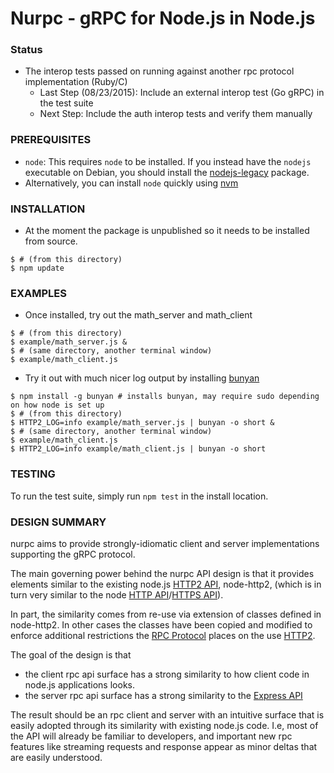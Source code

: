 # Nurpc - gRPC for Node.js in Node.js

### Status
- The interop tests passed on running against another rpc protocol implementation (Ruby/C)
  - Last Step (08/23/2015): Include an external interop test (Go gRPC) in the test suite
  - Next Step: Include the auth interop tests and verify them manually

### PREREQUISITES
- `node`: This requires `node` to be installed. If you instead have the `nodejs` executable on Debian, you should install the [nodejs-legacy][] package.
- Alternatively, you can install `node` quickly using [nvm][]

### INSTALLATION
- At the moment the package is unpublished so it needs to be installed from source.
```shell
$ # (from this directory)
$ npm update
```

### EXAMPLES
- Once installed, try out the math_server and math_client
```shell
$ # (from this directory)
$ example/math_server.js &
$ # (same directory, another terminal window)
$ example/math_client.js
```

- Try it out with much nicer log output by installing [bunyan][]
```shell
$ npm install -g bunyan # installs bunyan, may require sudo depending on how node is set up
$ # (from this directory)
$ HTTP2_LOG=info example/math_server.js | bunyan -o short &
$ # (same directory, another terminal window)
$ example/math_client.js
$ HTTP2_LOG=info example/math_client.js | bunyan -o short
```

### TESTING
To run the test suite, simply run `npm test` in the install location.

### DESIGN SUMMARY

nurpc aims to provide strongly-idiomatic client and server implementations supporting the gRPC protocol.

The main governing power behind the nurpc API design is that it provides elements similar to the existing node.js [HTTP2 API][], node-http2, (which is in turn very similar to the node [HTTP API]/[HTTPS API]).

In part, the similarity comes from re-use via extension of classes defined in node-http2.  In other cases the classes have been copied and modified to enforce additional restrictions the [RPC Protocol][] places on the use [HTTP2][].

The goal of the design is that
- the client rpc api surface has a strong similarity to how client code in node.js applications looks.
- the server rpc api surface has a strong similarity to the [Express API][]

The result should be an rpc client and server with an intuitive surface that is easily adopted through its similarity with existing node.js code.
I.e, most of the API will already be familiar to developers, and important new rpc features like streaming requests and response appear as minor deltas that are easily understood.

[HTTP2 API]:https://github.com/molnarg/node-http
[HTTPS API]:http://nodejs.org/api/https.html
[HTTP API]:http://nodejs.org/api/http.html
[RPC protocol]: https://github.com/grpc/grpc-common/blob/master/PROTOCOL-HTTP2.md
[HTTP2]:http://tools.ietf.org/html/draft-ietf-httpbis-http2-16#section-8.1.2.4
[Express API]:http://expressjs.com/4x/api.html
[nvm]: https://github.com/creationix/nvm
[nodejs-legacy]:https://packages.debian.org/sid/nodejs-legacy
[bunyan]:http://trentm.com/talk-bunyan-in-prod/#/
